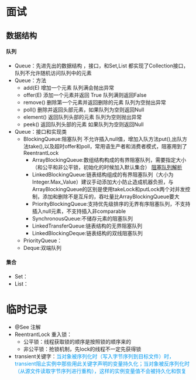 # 面试
## 数据结构
####  队列
- Queue：先进先出的数据结构 ，接口，和Set,List 都实现了Collection接口，队列不允许随机访问队列中的元素
- Queue：方法
  - add(E)	增加一个元素  队列满会抛出异常
  - offer(E) 		添加一个元素并返回 True 队列满则返回False
  - remove()		删除第一个元素并返回删除的元素 队列为空抛出异常
  - poll() 	删除并返回头部元素，如果队列为空则返回Null
  - element()  返回队列头部的元素 队列为空则抛出异常
  - peek()	返回队列头部的元素 如果队列为空则返回Null
- Queue：接口和实现类
  - BlockingQueue:阻塞队列 不允许插入null值，增加入队方法put(),出队方法take(),以及超时offer和poll，常用语生产者和消费者模式，阻塞用到了ReentrantLock
    - ArrayBlockingQueue:数组结构构成的有界阻塞队列，需要指定大小（和公平和非公平锁，初始化的时候加入默认集合）  [阻塞队列解析](https://blog.csdn.net/javazejian/article/details/77410889 "LinkedBlockingQueue ArrayBlockingQueue")
    - LinkedBlockingQueue:链表结构组成的有界阻塞队列（大小为Integer.Max_Value）建议手动添加大小防止造成机器负担，与ArrayBlockingQueue的区别是使用takeLock和putLock两个对并发控制，添加和删除不是互斥的，吞吐量比ArrayBlockingQueue要大
    - PriorityBlockingQueue:支持优先级排序的无界有序阻塞队列，不支持插入null元素，不支持插入非comparable
    - SynchronousQueue:不储存元素的阻塞队列
    - LinkedTransferQueue:链表结构的无界阻塞队列
    - LinkedBlockingDeque:链表结构的双线阻塞队列
  - PriorityQueue：
  - Deque:双端队列

####  集合
- Set：
- List：



# 临时记录

- @See 注解
- ReentrantLock 重入锁：
  - 公平锁：线程获取锁的顺序是按照锁的顺序来的
  - 非公平锁：抢锁机制，先lock的线程不一定先获得锁
- transient关键字：<font color="00999ff">当对象被序列化时（写入字节序列到目标文件）时，transient阻止实例中那些用此关键字声明的变量持久化；当对象被反序列化时（从源文件读取字节序列进行重构），这样的实例变量值不会被持久化和恢复</font>